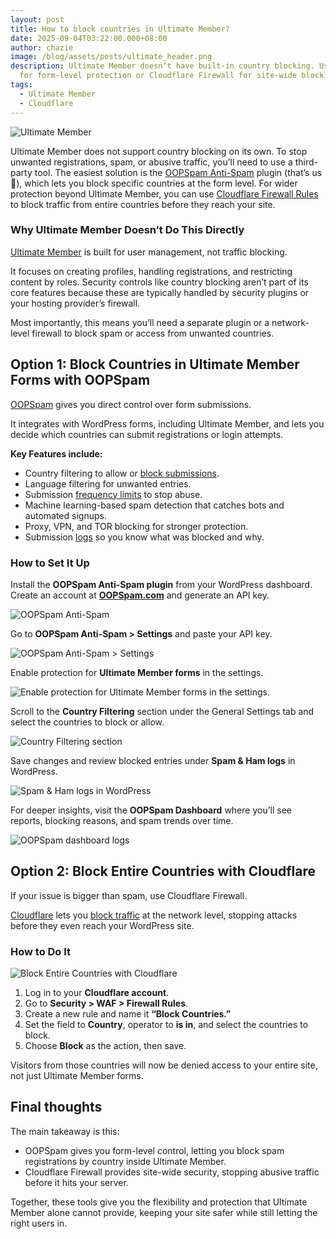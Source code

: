 ```yaml
---
layout: post
title: How to block countries in Ultimate Member?
date: 2025-09-04T03:22:00.000+08:00
author: chazie
image: /blog/assets/posts/ultimate_header.png
description: Ultimate Member doesn’t have built-in country blocking. Use OOPSpam
  for form-level protection or Cloudflare Firewall for site-wide blocking.
tags:
  - Ultimate Member
  - Cloudflare
---
```

![Ultimate Member](/blog/assets/posts/ultimate-member.png "Ultimate Member")

Ultimate Member does not support country blocking on its own. To stop unwanted registrations, spam, or abusive traffic, you’ll need to use a third-party tool. The easiest solution is the [OOPSpam Anti-Spam](https://wordpress.org/plugins/oopspam-anti-spam/) plugin (that’s us 👋), which lets you block specific countries at the form level. For wider protection beyond Ultimate Member, you can use [Cloudflare Firewall Rules](https://developers.cloudflare.com/firewall/) to block traffic from entire countries before they reach your site.

### **Why Ultimate Member Doesn’t Do This Directly**

[Ultimate Member](https://ultimatemember.com/) is built for user management, not traffic blocking. 

It focuses on creating profiles, handling registrations, and restricting content by roles. Security controls like country blocking aren’t part of its core features because these are typically handled by security plugins or your hosting provider’s firewall.

Most importantly, this means you’ll need a separate plugin or a network-level firewall to block spam or access from unwanted countries.

## **Option 1: Block Countries in Ultimate Member Forms with OOPSpam**

[OOPSpam](https://www.oopspam.com/) gives you direct control over form submissions.

It integrates with WordPress forms, including Ultimate Member, and lets you decide which countries can submit registrations or login attempts.

**Key Features include:**

* Country filtering to allow or [block submissions](https://www.oopspam.com/blog/spam-protection-for-ultimate-member).
* Language filtering for unwanted entries.
* Submission [frequency limits](https://www.oopspam.com/blog/protecting-forms-with-rate-limiting-in-wordpress-using-oopspam) to stop abuse.
* Machine learning-based spam detection that catches bots and automated signups.
* Proxy, VPN, and TOR blocking for stronger protection.
* Submission [logs](https://help.oopspam.com/wordpress/form-entries/) so you know what was blocked and why.

### **How to Set It Up**

Install the **OOPSpam Anti-Spam plugin** from your WordPress dashboard. Create an account at **[OOPSpam.com](https://app.oopspam.com/Identity/Account/Login)** and generate an API key.

![OOPSpam Anti-Spam](/blog/assets/posts/oopspam-dashboard-api.png "OOPSpam Anti-Spam")

Go to **OOPSpam Anti-Spam > Settings** and paste your API key.

![OOPSpam Anti-Spam > Settings](/blog/assets/posts/oopspam-api-key.png "OOPSpam Anti-Spam > Settings")

Enable protection for **Ultimate Member forms** in the settings.

![Enable protection for Ultimate Member forms in the settings.](/blog/assets/posts/ultimate-member-spam-protection.png "Enable protection for Ultimate Member forms in the settings.")

Scroll to the **Country Filtering** section under the General Settings tab and select the countries to block or allow.

![Country Filtering section](/blog/assets/posts/country-filtering-settings.png "Country Filtering section")

Save changes and review blocked entries under **Spam & Ham logs** in WordPress.

![Spam & Ham logs in WordPress](/blog/assets/posts/form-spam-entries-oopspam.png "Spam & Ham logs in WordPress")

For deeper insights, visit the **OOPSpam Dashboard** where you’ll see reports, blocking reasons, and spam trends over time.

![OOPSpam dashboard logs](/blog/assets/posts/screenshot-1.png "OOPSpam dashboard logs")

## **Option 2: Block Entire Countries with Cloudflare**

If your issue is bigger than spam, use Cloudflare Firewall.

[Cloudflare](https://www.cloudflare.com/) lets you [block traffic](https://www.oopspam.com/blog/blocking-countries-from-accessing-your-website-using-cloudflare) at the network level, stopping attacks before they even reach your WordPress site.

### **How to Do It**

![Block Entire Countries with Cloudflare](/blog/assets/posts/blocking-countries-in-cloudflare.png "Block Entire Countries with Cloudflare")

1. Log in to your **Cloudflare account**.
2. Go to **Security > WAF > Firewall Rules**.
3. Create a new rule and name it **“Block Countries.”**
4. Set the field to **Country**, operator to **is in**, and select the countries to block.
5. Choose **Block** as the action, then save.

Visitors from those countries will now be denied access to your entire site, not just Ultimate Member forms.

## **Final thoughts**

The main takeaway is this:

* OOPSpam gives you form-level control, letting you block spam registrations by country inside Ultimate Member.
* Cloudflare Firewall provides site-wide security, stopping abusive traffic before it hits your server.

Together, these tools give you the flexibility and protection that Ultimate Member alone cannot provide, keeping your site safer while still letting the right users in.
